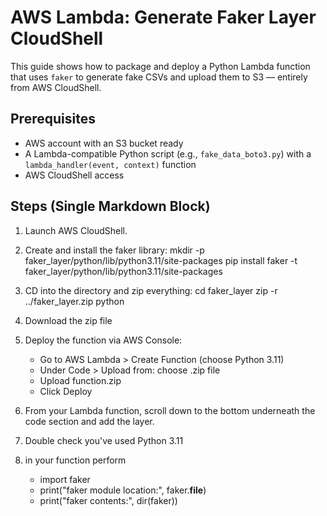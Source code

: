 # AWS Lambda: Generate Faker Layer CloudShell

This guide shows how to package and deploy a Python Lambda function that uses `faker` to generate fake CSVs and upload them to S3 — entirely from AWS CloudShell.

## Prerequisites

- AWS account with an S3 bucket ready
- A Lambda-compatible Python script (e.g., `fake_data_boto3.py`) with a `lambda_handler(event, context)` function
- AWS CloudShell access

## Steps (Single Markdown Block)

1. Launch AWS CloudShell.

2. Create and install the faker library:
   mkdir -p faker_layer/python/lib/python3.11/site-packages
   pip install faker -t faker_layer/python/lib/python3.11/site-packages

3. CD into the directory and zip everything:
   cd faker_layer
   zip -r ../faker_layer.zip python

4. Download the zip file

5. Deploy the function via AWS Console:
   - Go to AWS Lambda > Create Function (choose Python 3.11)
   - Under Code > Upload from: choose .zip file
   - Upload function.zip
   - Click Deploy

6. From your Lambda function, scroll down to the bottom underneath the code section and add the layer.

7. Double check you've used Python 3.11

8. in your function perform 
   - import faker
   - print("faker module location:", faker.__file__)
   - print("faker contents:", dir(faker))
